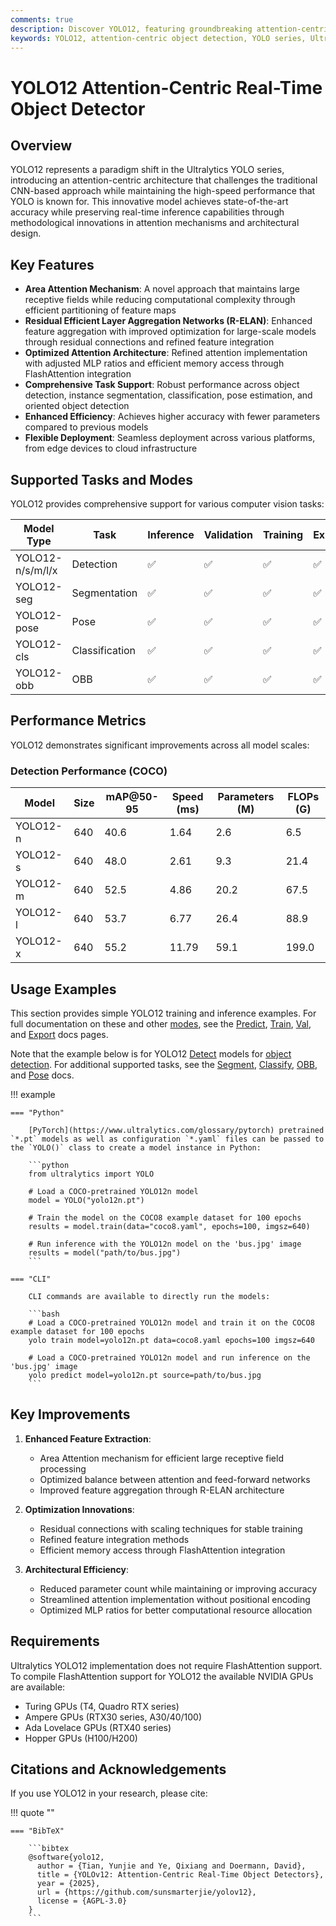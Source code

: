 ```yaml
---
comments: true
description: Discover YOLO12, featuring groundbreaking attention-centric architecture for state-of-the-art object detection with unmatched accuracy and efficiency.
keywords: YOLO12, attention-centric object detection, YOLO series, Ultralytics, computer vision, AI, machine learning, deep learning
---
```


# YOLO12 Attention-Centric Real-Time Object Detector

## Overview

YOLO12 represents a paradigm shift in the Ultralytics YOLO series, introducing an attention-centric architecture that challenges the traditional CNN-based approach while maintaining the high-speed performance that YOLO is known for. This innovative model achieves state-of-the-art accuracy while preserving real-time inference capabilities through methodological innovations in attention mechanisms and architectural design.

## Key Features

- **Area Attention Mechanism**: A novel approach that maintains large receptive fields while reducing computational complexity through efficient partitioning of feature maps
- **Residual Efficient Layer Aggregation Networks (R-ELAN)**: Enhanced feature aggregation with improved optimization for large-scale models through residual connections and refined feature integration
- **Optimized Attention Architecture**: Refined attention implementation with adjusted MLP ratios and efficient memory access through FlashAttention integration
- **Comprehensive Task Support**: Robust performance across object detection, instance segmentation, classification, pose estimation, and oriented object detection
- **Enhanced Efficiency**: Achieves higher accuracy with fewer parameters compared to previous models
- **Flexible Deployment**: Seamless deployment across various platforms, from edge devices to cloud infrastructure

## Supported Tasks and Modes

YOLO12 provides comprehensive support for various computer vision tasks:

| Model Type | Task | Inference | Validation | Training | Export |
|------------|------|-----------|------------|----------|---------|
| YOLO12-n/s/m/l/x | Detection | ✅ | ✅ | ✅ | ✅ |
| YOLO12-seg | Segmentation | ✅ | ✅ | ✅ | ✅ |
| YOLO12-pose | Pose | ✅ | ✅ | ✅ | ✅ |
| YOLO12-cls | Classification | ✅ | ✅ | ✅ | ✅ |
| YOLO12-obb | OBB | ✅ | ✅ | ✅ | ✅ |

## Performance Metrics

YOLO12 demonstrates significant improvements across all model scales:

### Detection Performance (COCO)

| Model | Size | mAP@50-95 | Speed (ms) | Parameters (M) | FLOPs (G) |
|-------|------|------------|------------|----------------|------------|
| YOLO12-n | 640 | 40.6 | 1.64 | 2.6 | 6.5 |
| YOLO12-s | 640 | 48.0 | 2.61 | 9.3 | 21.4 |
| YOLO12-m | 640 | 52.5 | 4.86 | 20.2 | 67.5 |
| YOLO12-l | 640 | 53.7 | 6.77 | 26.4 | 88.9 |
| YOLO12-x | 640 | 55.2 | 11.79 | 59.1 | 199.0 |

## Usage Examples

This section provides simple YOLO12 training and inference examples. For full documentation on these and other [modes](../modes/index.md), see the [Predict](../modes/predict.md), [Train](../modes/train.md), [Val](../modes/val.md), and [Export](../modes/export.md) docs pages.

Note that the example below is for YOLO12 [Detect](../tasks/detect.md) models for [object detection](https://www.ultralytics.com/glossary/object-detection). For additional supported tasks, see the [Segment](../tasks/segment.md), [Classify](../tasks/classify.md), [OBB](../tasks/obb.md), and [Pose](../tasks/pose.md) docs.

!!! example

    === "Python"

        [PyTorch](https://www.ultralytics.com/glossary/pytorch) pretrained `*.pt` models as well as configuration `*.yaml` files can be passed to the `YOLO()` class to create a model instance in Python:

        ```python
        from ultralytics import YOLO

        # Load a COCO-pretrained YOLO12n model
        model = YOLO("yolo12n.pt")

        # Train the model on the COCO8 example dataset for 100 epochs
        results = model.train(data="coco8.yaml", epochs=100, imgsz=640)

        # Run inference with the YOLO12n model on the 'bus.jpg' image
        results = model("path/to/bus.jpg")
        ```

    === "CLI"

        CLI commands are available to directly run the models:

        ```bash
        # Load a COCO-pretrained YOLO12n model and train it on the COCO8 example dataset for 100 epochs
        yolo train model=yolo12n.pt data=coco8.yaml epochs=100 imgsz=640

        # Load a COCO-pretrained YOLO12n model and run inference on the 'bus.jpg' image
        yolo predict model=yolo12n.pt source=path/to/bus.jpg
        ```

## Key Improvements

1. **Enhanced Feature Extraction**:
   - Area Attention mechanism for efficient large receptive field processing
   - Optimized balance between attention and feed-forward networks
   - Improved feature aggregation through R-ELAN architecture

2. **Optimization Innovations**:
   - Residual connections with scaling techniques for stable training
   - Refined feature integration methods
   - Efficient memory access through FlashAttention integration

3. **Architectural Efficiency**:
   - Reduced parameter count while maintaining or improving accuracy
   - Streamlined attention implementation without positional encoding
   - Optimized MLP ratios for better computational resource allocation

## Requirements

Ultralytics YOLO12 implementation does not require FlashAttention support. To compile FlashAttention support for YOLO12 the available NVIDIA GPUs are available:

- Turing GPUs (T4, Quadro RTX series)
- Ampere GPUs (RTX30 series, A30/40/100)
- Ada Lovelace GPUs (RTX40 series)
- Hopper GPUs (H100/H200)

## Citations and Acknowledgements

If you use YOLO12 in your research, please cite:

!!! quote ""

    === "BibTeX"

        ```bibtex
        @software{yolo12,
          author = {Tian, Yunjie and Ye, Qixiang and Doermann, David},
          title = {YOLOv12: Attention-Centric Real-Time Object Detectors},
          year = {2025},
          url = {https://github.com/sunsmarterjie/yolov12},
          license = {AGPL-3.0}
        }
        ```
